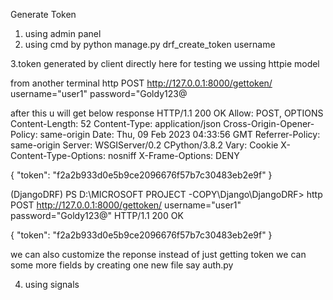 
Generate Token
1. using admin panel
2. using cmd by
python manage.py drf_create_token username

3.token generated by client directly 
here for testing we ussing httpie model 

from another terminal
http POST http://127.0.0.1:8000/gettoken/  username="user1" password="Goldy123@

after this u will get below response
HTTP/1.1 200 OK
Allow: POST, OPTIONS
Content-Length: 52
Content-Type: application/json
Cross-Origin-Opener-Policy: same-origin
Date: Thu, 09 Feb 2023 04:33:56 GMT
Referrer-Policy: same-origin
Server: WSGIServer/0.2 CPython/3.8.2
Vary: Cookie
X-Content-Type-Options: nosniff
X-Frame-Options: DENY

{
    "token": "f2a2b933d0e5b9ce2096676f57b7c30483eb2e9f"
}


(DjangoDRF) PS D:\MICROSOFT PROJECT -COPY\Django\DjangoDRF> http POST http://127.0.0.1:8000/gettoken/  username="user1" password="Goldy123@"
HTTP/1.1 200 OK

{
    "token": "f2a2b933d0e5b9ce2096676f57b7c30483eb2e9f"
}

we can also customize the reponse instead of just getting token we can some more fields
by creating one new file say auth.py


4. using signals
